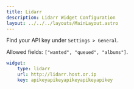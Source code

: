 ```yaml
---
title: Lidarr
description: Lidarr Widget Configuration
layout: ../../../layouts/MainLayout.astro
---
```


Find your API key under `Settings > General`.

Allowed fields: `["wanted", "queued", "albums"]`.

```yaml
widget:
    type: lidarr
    url: http://lidarr.host.or.ip
    key: apikeyapikeyapikeyapikeyapikey
```
